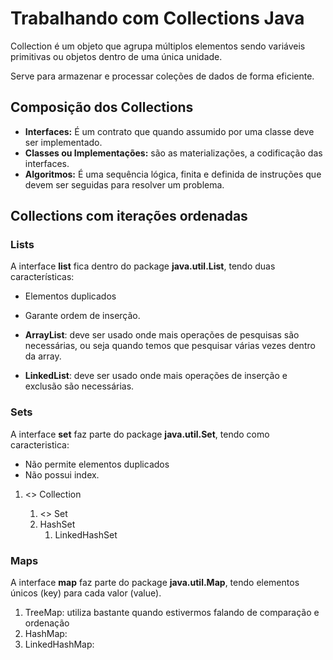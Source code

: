 # Trabalhando com Collections Java

Collection é um objeto que agrupa múltiplos elementos sendo variáveis primitivas ou objetos dentro de uma única unidade.

Serve para armazenar e processar coleções de dados de forma eficiente.

## Composição dos Collections

- **Interfaces:** É um contrato que quando assumido por uma classe deve ser implementado.
- **Classes ou Implementações:** são as materializações, a codificação das interfaces.
- **Algoritmos:** É uma sequência lógica, finita e definida de instruções que devem ser seguidas para resolver um problema.

## Collections com iterações ordenadas

### Lists
A interface **list** fica dentro do package **java.util.List**, tendo duas características:
- Elementos duplicados
- Garante ordem de inserção.

- **ArrayList**: deve ser usado onde mais operações de pesquisas são necessárias, ou seja quando temos que pesquisar várias vezes dentro da array.
- **LinkedList**: deve ser usado onde mais operações de inserção e exclusão são necessárias.

### Sets
A interface **set** faz parte do package **java.util.Set**, tendo como caracteristica:
- Não permite elementos duplicados
- Não possui index.

1. <<interface>> Collection
   1. <<interface>> Set
   2. HashSet
      1. LinkedHashSet

### Maps
A interface **map** faz parte do package **java.util.Map**, tendo elementos únicos (key) para cada valor (value). 
1. TreeMap: utiliza bastante quando estivermos falando de comparação e ordenação
2. HashMap:
3. LinkedHashMap:

